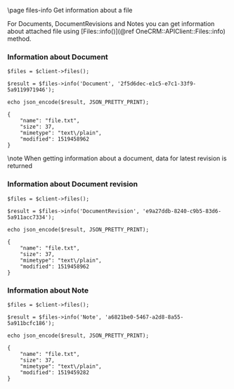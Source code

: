 \page files-info Get information about a file

For Documents, DocumentRevisions and Notes you can get information about attached
file using [Files::info()](@ref OneCRM::APIClient::Files::info) method.

### Information about Document

~~~~~~~~~~~~~{.php}
$files = $client->files();

$result = $files->info('Document', '2f5d6dec-e1c5-e7c1-33f9-5a9119971946');

echo json_encode($result, JSON_PRETTY_PRINT);
~~~~~~~~~~~~~

```
{
    "name": "file.txt",
    "size": 37,
    "mimetype": "text\/plain",
    "modified": 1519458962
}
```

\note
When getting information about a document, data for latest revision is returned

### Information about Document revision

~~~~~~~~~~~~~{.php}
$files = $client->files();

$result = $files->info('DocumentRevision', 'e9a27ddb-8240-c9b5-83d6-5a911acc7334');

echo json_encode($result, JSON_PRETTY_PRINT);
~~~~~~~~~~~~~

```
{
    "name": "file.txt",
    "size": 37,
    "mimetype": "text\/plain",
    "modified": 1519458962
}
```

### Information about Note

~~~~~~~~~~~~~{.php}
$files = $client->files();

$result = $files->info('Note', 'a6821be0-5467-a2d8-8a55-5a911bcfc186');

echo json_encode($result, JSON_PRETTY_PRINT);
~~~~~~~~~~~~~

```
{
    "name": "file.txt",
    "size": 37,
    "mimetype": "text\/plain",
    "modified": 1519459282
}
```
